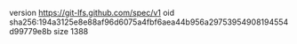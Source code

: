 version https://git-lfs.github.com/spec/v1
oid sha256:194a3125e8e88af96d6075a4fbf6aea44b956a29753954908194554d99779e8b
size 1388
